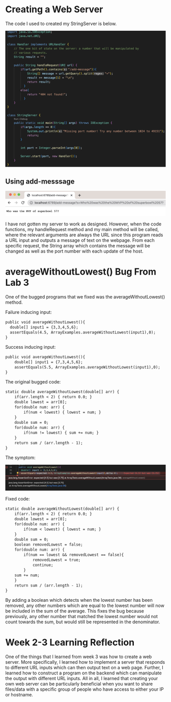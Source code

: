 # Creating a Web Server

The code I used to created my StringServer is below. 

![Image](stringServer.png)

## Using add-messsage

![Image](superbowl.png)

I have not gotten my server to work as designed. However, when the code functions, my handleRequest method and my main method will be called, where the relevant arguments are always the URL since this program reads a URL input and outputs a message of text on the webpage. From each specific request, the String array which contains the message will be changed as well as the port number with each update of the host. 

# averageWithoutLowest() Bug From Lab 3

One of the bugged programs that we fixed was the averageWithoutLowest() method.

Failure inducing input: 

    public void averageWithoutLowest(){
      double[] input1 = {3,3,4,5,6}; 
      assertEquals(4.5, ArrayExamples.averageWithoutLowest(input1),0); 
    }

Success inducing input: 

    public void averageWithoutLowest(){
        double[] input1 = {7,3,4,5,6}; 
        assertEquals(5.5, ArrayExamples.averageWithoutLowest(input1),0); 
    }

The original bugged code: 

    static double averageWithoutLowest(double[] arr) {
        if(arr.length < 2) { return 0.0; }
        double lowest = arr[0];
        for(double num: arr) {
            if(num < lowest) { lowest = num; }
        }
        double sum = 0;
        for(double num: arr) {
            if(num != lowest) { sum += num; }
        }
        return sum / (arr.length - 1);
    }

The symptom: 

![Image](symptoms.png)

Fixed code: 

    static double averageWithoutLowest(double[] arr) {
        if(arr.length < 2) { return 0.0; }
        double lowest = arr[0];
        for(double num: arr) {
            if(num < lowest) { lowest = num; }
        }
        double sum = 0;
        boolean removedLowest = false;
        for(double num: arr) {
            if(num == lowest && removedLowest == false){
                removedLowest = true; 
                continue; 
            }
        sum += num; 
        }
        return sum / (arr.length - 1);
    }

By adding a boolean which detects when the lowest number has been removed, any other numbers which are equal to the lowest number will now be included in the sum of the average. This fixes the bug because previously, any other number that matched the lowest number would not count towards the sum, but would still be represented in the denominator. 

# Week 2-3 Learning Reflection 

One of the things that I learned from week 3 was how to create a web server. More specifically, I learned how to implement a server that responds to different URL inputs which can then output text on a web page. Further, I learned how to construct a program on the backend which can manipulate the output with different URL inputs. All in all, I learned that creating your own web server can be particularly beneficial when you want to share files/data with a specific group of people who have access to either your IP or hostname. 
